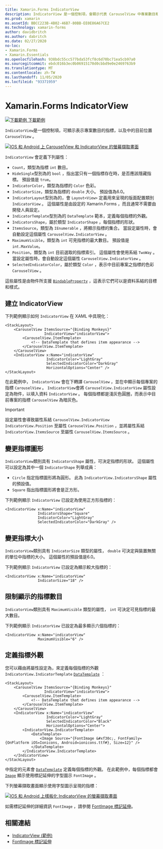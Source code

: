 ```yaml
---
title: Xamarin.Forms IndicatorView
description: IndicatorView 是一個控制項，會顯示代表 CarouselView 中專案數目和目前位置的指標。
ms.prod: xamarin
ms.assetId: BBCC223B-4B02-46B7-80BB-EE0E86A67CE2
ms.technology: xamarin-forms
author: davidbritch
ms.author: dabritch
ms.date: 02/27/2020
no-loc:
- Xamarin.Forms
- Xamarin.Essentials
ms.openlocfilehash: 938bdc55cc577bda53fcf8c6d70bc71ea5cb97a0
ms.sourcegitcommit: ebdc016b3ec0b06915170d0cbbd9e0e2469763b9
ms.translationtype: MT
ms.contentlocale: zh-TW
ms.lasthandoff: 11/05/2020
ms.locfileid: "93371959"
---
```

# <a name="no-locxamarinforms-indicatorview"></a>Xamarin.Forms IndicatorView

[![下載範例](~/media/shared/download.png) 下載範例](/samples/xamarin/xamarin-forms-samples/userinterface-indicatorviewdemos/)

`IndicatorView`是一個控制項，可顯示表示專案數目的指標，以及中的目前位置 `CarouselView` 。

[![IOS 和 Android 上 CarouselView 和 IndicatorView 的螢幕擷取畫面](indicatorview-images/circles.png "IndicatorView 圓形")](indicatorview-images/circles-large.png#lightbox "IndicatorView 圓形")

`IndicatorView` 會定義下列屬性：

- `Count`，類型為指標 `int` 數目。
- `HideSingle`型別為的 `bool` ，指出當只有一個指標存在時，是否應該隱藏指標。 預設值是 `true`。
- `IndicatorColor`，類型為指標的 `Color` 色彩。
- `IndicatorSize`，類型為指標的 `double` 大小。 預設值為6.0。
- `IndicatorLayout`型別為的，會 `Layout<View>` 定義用來呈現的版面配置類別 `IndicatorView` 。 這個屬性是由設定的 Xamarin.Forms ，而且通常不需要由開發人員設定。
- `IndicatorTemplate`型別為的 `DataTemplate` 範本，定義每個指標的外觀。
- `IndicatorsShape`，屬於類型 `IndicatorShape` ，每個指標的形狀。
- `ItemsSource`，類型為 `IEnumerable` ，將顯示指標的集合。 當設定屬性時，會自動設定這個屬性 `CarouselView.IndicatorView` 。
- `MaximumVisible`，類型為 `int` 可見指標的最大數目。 預設值是 `int.MaxValue`。
- `Position`，類型為 `int` 目前選取的指標索引。 這個屬性會使用系結 `TwoWay` 。 當設定屬性時，會自動設定這個屬性 `CarouselView.IndicatorView` 。
- `SelectedIndicatorColor`，屬於類型 `Color` ，表示中目前專案之指標的色彩 `CarouselView` 。

這些屬性是由物件所支援 [`BindableProperty`](xref:Xamarin.Forms.BindableProperty) ，這表示它們可以是資料系結的目標和樣式。

## <a name="create-an-indicatorview"></a>建立 IndicatorView

下列範例顯示如何 `IndicatorView` 在 XAML 中具現化：

```xaml
<StackLayout>
    <CarouselView ItemsSource="{Binding Monkeys}"
                  IndicatorView="indicatorView">
        <CarouselView.ItemTemplate>
            <!-- DataTemplate that defines item appearance -->
        </CarouselView.ItemTemplate>
    </CarouselView>
    <IndicatorView x:Name="indicatorView"
                   IndicatorColor="LightGray"
                   SelectedIndicatorColor="DarkGray"
                   HorizontalOptions="Center" />
</StackLayout>
```

在此範例中， `IndicatorView` 會在下轉譯 `CarouselView` ，並在中顯示每個專案的指標 `CarouselView` 。 `IndicatorView`會將 `CarouselView.IndicatorView` 屬性設定為物件，以填入資料 `IndicatorView` 。 每個指標都是淺灰色圓圈，而表示中目前專案的指標 `CarouselView` 為暗灰色。

> [!IMPORTANT]
> 設定屬性會導致屬性系結 `CarouselView.IndicatorView` `IndicatorView.Position` 至屬性 `CarouselView.Position` ，並將屬性系結 `IndicatorView.ItemsSource` 至屬性 `CarouselView.ItemsSource` 。

## <a name="change-indicator-shape"></a>變更指標圖形

`IndicatorView`類別具有 `IndicatorsShape` 屬性，可決定指標的形狀。 這個屬性可以設定為其中一個 `IndicatorShape` 列舉成員：

- `Circle` 指定指標圖形將為圓形。 此為 `IndicatorView.IndicatorsShape` 屬性的預設值。
- `Square` 指出指標圖形將會是正方形。

下列範例顯示 `IndicatorView` 已設定為使用正方形指標的：

```xaml
<IndicatorView x:Name="indicatorView"
               IndicatorsShape="Square"
               IndicatorColor="LightGray"
               SelectedIndicatorColor="DarkGray" />
```

## <a name="change-indicator-size"></a>變更指標大小

`IndicatorView`類別具有 `IndicatorSize` 類型的屬性， `double` 可決定與裝置無關的單位中指標的大小。 這個屬性的預設值是6.0。

下列範例顯示 `IndicatorView` 已設定為顯示較大指標的：

```xaml
<IndicatorView x:Name="indicatorView"
               IndicatorSize="18" />
```

## <a name="limit-the-number-of-indicators-displayed"></a>限制顯示的指標數目

`IndicatorView`類別具有 `MaximumVisible` 類型的屬性， `int` 可決定可見指標的最大數目。

下列範例顯示 `IndicatorView` 已設定為最多顯示六個指標的：

```xaml
<IndicatorView x:Name="indicatorView"
               MaximumVisible="6" />
```

## <a name="define-indicator-appearance"></a>定義指標外觀

您可以藉由將屬性設定為，來定義每個指標的外觀 `IndicatorView.IndicatorTemplate` [`DataTemplate`](xref:Xamarin.Forms.DataTemplate) ：

```xaml
<StackLayout>
    <CarouselView ItemsSource="{Binding Monkeys}"
                  IndicatorView="indicatorView">
        <CarouselView.ItemTemplate>
            <!-- DataTemplate that defines item appearance -->
        </CarouselView.ItemTemplate>
    </CarouselView>
    <IndicatorView x:Name="indicatorView"
                   IndicatorColor="LightGray"
                   SelectedIndicatorColor="Black"
                   HorizontalOptions="Center">
        <IndicatorView.IndicatorTemplate>
            <DataTemplate>
                <Image Source="{FontImage &#xf30c;, FontFamily={OnPlatform iOS=Ionicons, Android=ionicons.ttf#}, Size=12}" />
            </DataTemplate>
        </IndicatorView.IndicatorTemplate>
    </IndicatorView>
</StackLayout>
```

中指定的元素會 [`DataTemplate`](xref:Xamarin.Forms.DataTemplate) 定義每個指標的外觀。 在此範例中，每個指標都會 [`Image`](xref:Xamarin.Forms.Image) 顯示使用標記延伸的字型圖示 `FontImage` 。

下列螢幕擷取畫面顯示使用字型圖示呈現的指標：

[![IOS 和 Android 上樣板化 IndicatorView 的螢幕擷取畫面](indicatorview-images/templated.png "樣板化 IndicatorView")](indicatorview-images/templated-large.png#lightbox "樣板化 IndicatorView")

如需標記延伸的詳細資訊 `FontImage` ，請參閱 [FontImage 標記延伸](~/xamarin-forms/xaml/markup-extensions/consuming.md#fontimage-markup-extension)。

## <a name="related-links"></a>相關連結

- [IndicatorView (範例) ](/samples/xamarin/xamarin-forms-samples/userinterface-indicatorviewdemos/)
- [FontImage 標記延伸](~/xamarin-forms/xaml/markup-extensions/consuming.md#fontimage-markup-extension)